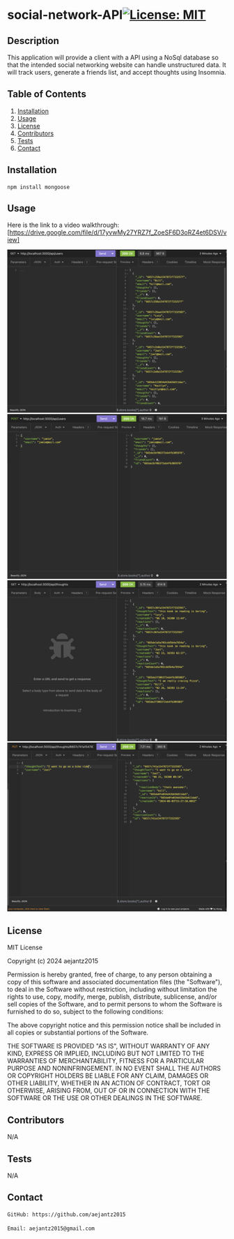 # social-network-API[![License: MIT](https://img.shields.io/badge/License-MIT-yellow.svg)](https://opensource.org/licenses/MIT)

  ## Description
  This application will provide a client with a API using a NoSql database so that the intended social networking website can handle unstructured data. It will track users, generate a friends list, and accept thoughts using Insomnia.

  ## Table of Contents
  1. [Installation](#installation)
  2. [Usage](#usage)
  3. [License](#license)
  4. [Contributors](#contributors)
  5. [Tests](#tests)
  6. [Contact](#contact)

  ## Installation
    npm install mongoose

  ## Usage 
  
  Here is the link to a video walkthrough: [https://drive.google.com/file/d/17yvwMy27YRZ7f_ZoeSF6D3oRZ4et6DSV/view]

  ![Screenshot](./assets/screenshot.png)
  ![Screenshot](./assets/screenshot1.png)
  ![Screenshot](./assets/screenshot2.png)
  ![Screenshot](./assets/screenshot3.png)

  ## License
  MIT License

Copyright (c) 2024 aejantz2015

Permission is hereby granted, free of charge, to any person obtaining a copy
of this software and associated documentation files (the "Software"), to deal
in the Software without restriction, including without limitation the rights
to use, copy, modify, merge, publish, distribute, sublicense, and/or sell
copies of the Software, and to permit persons to whom the Software is
furnished to do so, subject to the following conditions:

The above copyright notice and this permission notice shall be included in all
copies or substantial portions of the Software.

THE SOFTWARE IS PROVIDED "AS IS", WITHOUT WARRANTY OF ANY KIND, EXPRESS OR
IMPLIED, INCLUDING BUT NOT LIMITED TO THE WARRANTIES OF MERCHANTABILITY,
FITNESS FOR A PARTICULAR PURPOSE AND NONINFRINGEMENT. IN NO EVENT SHALL THE
AUTHORS OR COPYRIGHT HOLDERS BE LIABLE FOR ANY CLAIM, DAMAGES OR OTHER
LIABILITY, WHETHER IN AN ACTION OF CONTRACT, TORT OR OTHERWISE, ARISING FROM,
OUT OF OR IN CONNECTION WITH THE SOFTWARE OR THE USE OR OTHER DEALINGS IN THE
SOFTWARE.

  ## Contributors
  N/A

  ## Tests
  N/A

  ## Contact
    GitHub: https://github.com/aejantz2015

    Email: aejantz2015@gmail.com
